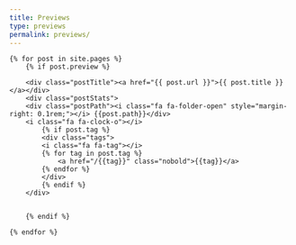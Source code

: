 ```yaml
---
title: Previews
type: previews
permalink: previews/
---
```


    {% for post in site.pages %}
        {% if post.preview %}

        <div class="postTitle"><a href="{{ post.url }}">{{ post.title }}</a></div>
        <div class="postStats">
        <div class="postPath"><i class="fa fa-folder-open" style="margin-right: 0.1rem;"></i> {{post.path}}</div>
        <i class="fa fa-clock-o"></i>
            {% if post.tag %}
            <div class="tags">
            <i class="fa fa-tag"></i>
            {% for tag in post.tag %}
                <a href="/{{tag}}" class="nobold">{{tag}}</a>
            {% endfor %}
            </div>
            {% endif %}
        </div>


        {% endif %}

    {% endfor %}